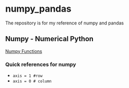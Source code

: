 # numpy_pandas
The repository is for my reference of numpy and pandas

## Numpy - Numerical Python

[Numpy Functions](numpy/numpy_index.md)

### Quick references for numpy

- `axis = 1 #row`
- `axis = 0 # column`